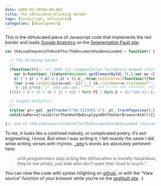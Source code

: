 ```yaml
---
date: 2009-02-20T04:00:00Z
title: The obfuscated blinking border
tags: [javascript, obfuscated]
categories: [development]
---
```


This is the obfuscated piece of Javascript code that implements the red border
and loads [Google Analytics](https://www.google.com/analytics) on the
[Segmentation Fault site](https://segmentation-fault.core-dumped.info/):

```javascript
var theLoadSequenceToRunAfterTheDocumentHasBeenLoaded = function() {

  // The blinking border
  //
  (function(t){// (C) 2009 vjt <segmentation-fault@core-dumped.info>
    var $=function(_){return(document.getElementById(_));};var ee =[
    $('n'),$('s'),$('w'),$('e')],e,_=true;setInterval(function(){for
    (var i=ee.length;i&&(e=ee[--i]) ;_) {e.className=e.className?'':
    'b';}},t*08); /* .oOo.oOo.oOo. ^^^^^ -*** * *** *** *******- **/
  })((4 + 8 + 15 + 16 + 23 + 42) * Math.PI / Math.E + 42/*166.81*/);

  // Google analytics
  //
  try{var pt=_gat._getTracker("UA-1123581-3"); pt._trackPageview();}
  catch($aMarvellousErrorThatWontBeDisplayedOnTheUserBrowserAtAll){}

}// end of theLoadSequenceToRunAfterTheDocumentHasBeenLoaded routine
```

To me, it looks like a contrived melody, or complicated poetry. It’s evil
engineering, I know. But when I was writing it, I felt exactly the same I did
while writing verses with rhymes. [\_why](http://whytheluckystiff.net/)’s words
are absolutely pertinent here:

> until programmers stop acting like obfuscation is morally hazardous, they’re
> not artists, just kids who don’t want their food to touch.”.

You can view the code with syntax hilighting on
[github](https://gist.github.com/vjt/67277), or with the “View source” function
of your browser while you’re on the [segfault
site](https://segmentation-fault.core-dumped.info/). :)
